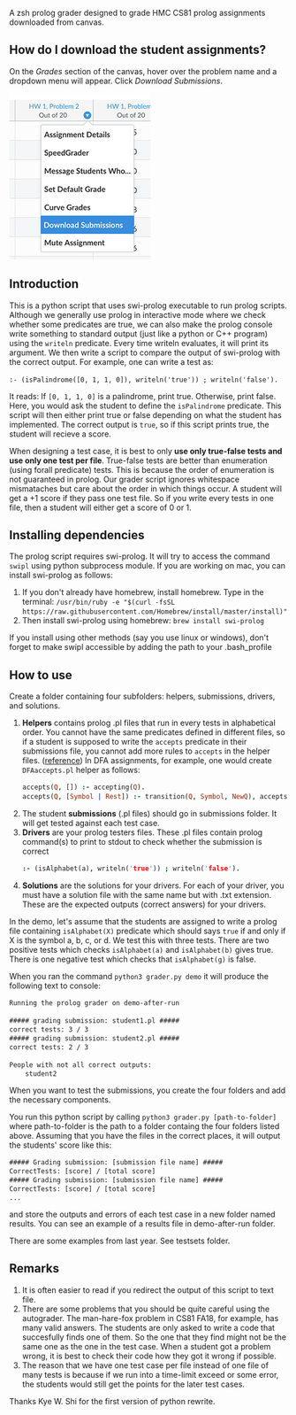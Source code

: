 A zsh prolog grader designed to grade HMC CS81 prolog assignments downloaded from
canvas.

## How do I download the student assignments?

On the *Grades* section of the canvas, hover over the problem name and a dropdown menu will appear.
Click *Download Submissions*.

![Download Submissions](download-submissions.png)

## Introduction

This is a python script that uses swi-prolog executable to run prolog scripts. Although we generally use prolog in interactive mode where we check whether some predicates are true, we can also make the prolog console write something to standard output (just like a python or C++ program) using the `writeln` predicate. Every time
writeln evaluates, it will print its argument. We then write a script to compare the output of swi-prolog
with the correct output.
For example, one can write a test as:

`:- (isPalindrome([0, 1, 1, 0]), writeln('true')) ; writeln('false').`

It reads: If `[0, 1, 1, 0]` is a palindrome, print true. Otherwise, print false. Here, you would ask the student to define the `isPalindrome` predicate. This script will then either print true or false depending on what the student has implemented. The correct output is `true`, so if this script prints true, the student will recieve a score.

When designing a test case, it is best to only **use only true-false tests and use only one test per file**.
True-false tests are better than enumeration (using forall predicate) tests. This is because the order of enumeration
is not guaranteed in prolog.
Our grader script ignores whitespace mismataches but care about the order in which things occur.
A student will get a +1 score if they pass one test file. So if you write every tests in one file, then a student
will either get a score of 0 or 1.


## Installing dependencies

The prolog script requires swi-prolog. It will try to access the command `swipl` using python subprocess module.
If you are working on mac, you can install swi-prolog as follows:

1. If you don't already have homebrew, install homebrew. Type in the terminal:
   `/usr/bin/ruby -e "$(curl -fsSL https://raw.githubusercontent.com/Homebrew/install/master/install)"`
2. Then install swi-prolog using homebrew: `brew install swi-prolog`

If you install using other methods (say you use linux or windows), don't forget to make swipl accessible by adding the path
to your .bash_profile

## How to use

Create a folder containing four subfolders: helpers, submissions, drivers, and solutions.

1. **Helpers** contains prolog .pl files that run in every tests in alphabetical order.
    You cannot have the same predicates defined in different
    files, so if a student is supposed to write the `accepts` predicate in their submissions file, you cannot
    add more rules to `accepts` in the helper files. 
    ([reference](http://www.swi-prolog.org/FAQ/Multifile.html))
    In DFA assignments, for example, one would create `DFAaccepts.pl` helper as follows:
    ```prolog
    accepts(Q, []) :- accepting(Q).
    accepts(Q, [Symbol | Rest]) :- transition(Q, Symbol, NewQ), accepts(NewQ, Rest).
    ```
2. The student **submissions** (.pl files) should go in submissions folder. It will get
   tested against each test case.
3. **Drivers** are your prolog testers files. These .pl files contain prolog
    command(s) to print to stdout to check whether the submission is correct
    ```prolog
    :- (isAlphabet(a), writeln('true')) ; writeln('false').
    ```
4. **Solutions** are the solutions for your drivers.
   For each of your driver, you must have a solution file with the same name but with .txt
   extension. These are the expected outputs (correct answers) for your drivers.

In the demo, let's assume that the students are assigned to write a prolog file
containing `isAlphabet(X)` predicate which should says `true` if and only if X is the symbol a, b, c, or d.
We test this with three tests. There are two positive tests which checks `isAlphabet(a)` and
`isAlphabet(b)` gives true. There is one negative test which checks that `isAlphabet(g)` is false.

When you ran the command `python3 grader.py demo` it will produce the following text to console:
```
Running the prolog grader on demo-after-run

##### grading submission: student1.pl #####
correct tests: 3 / 3
##### grading submission: student2.pl #####
correct tests: 2 / 3

People with not all correct outputs:
    student2
```

When you want to test the submissions, you create the four folders and add the necessary components.

You run this python script by calling `python3 grader.py [path-to-folder]` where path-to-folder is
the path to a folder containg the four folders listed above. Assuming that you
have the files in the correct places, it will output the students' score like this:

```
##### Grading submission: [submission file name] #####
CorrectTests: [score] / [total score]
##### Grading submission: [submission file name] #####
CorrectTests: [score] / [total score]
...
```

and store the outputs and errors of each test case in a new folder named results.
You can see an example of a results file in demo-after-run folder.

There are some examples from last year. See testsets folder.

## Remarks
1. It is often easier to read if you redirect the output of this script to text file.
2. There are some problems that you should be quite careful using the autograder.
   The man-hare-fox problem in CS81 FA18, for example, has many valid answers.
   The students are only asked to write a code that succesfully finds one of them.
   So the one that they find might not be the same one as the one in the test case.
   When a student got a problem wrong, it is best to check their code how they got
   it wrong if possible.
3. The reason that we have one test case per file instead of one file of many tests
   is because if we run into a time-limit exceed or some error, the students would
   still get the points for the later test cases.

Thanks Kye W. Shi for the first version of python rewrite.
